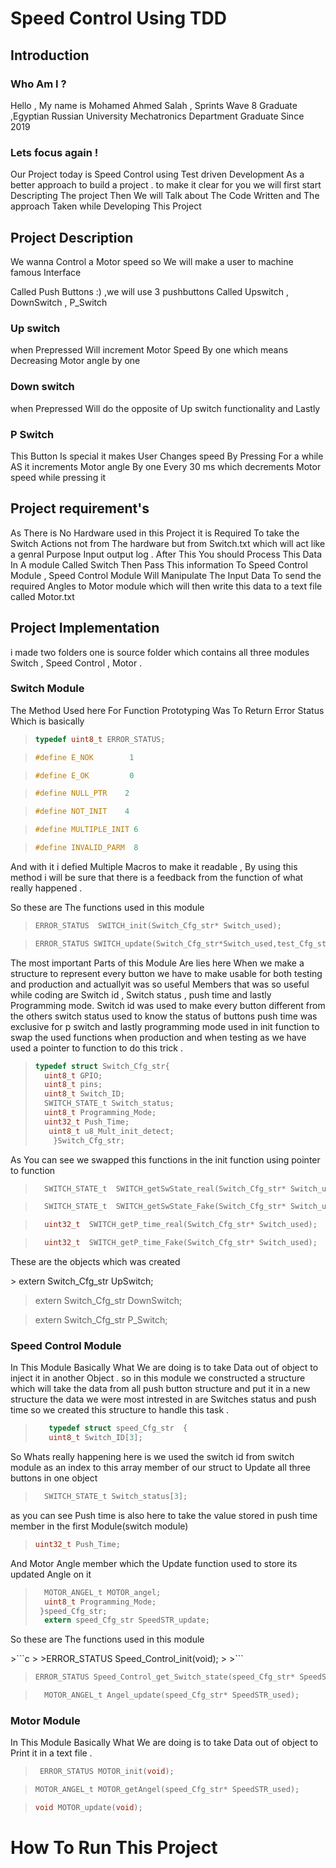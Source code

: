 <h1>Speed Control Using TDD</h1>

<h2> Introduction</h2>

<h3> Who Am I ?</h3>
<p>

Hello , My name is Mohamed Ahmed Salah , Sprints Wave 8 Graduate ,Egyptian Russian University Mechatronics Department Graduate Since 2019 

<h3> Lets focus again !</h3>
<p>
Our Project today is Speed Control using Test driven Development As a better approach to build a project . to make it clear for you we will  first start Descripting The project Then We will Talk about The Code Written and The approach Taken while Developing This Project    
</p>
<h2> Project Description </h2>
<p>
We wanna Control a Motor speed so We will make a user to machine famous Interface 
</p>
<p>
Called Push Buttons :) ,we will use 3 pushbuttons Called Upswitch , DownSwitch  , P_Switch 
</p>
<h3>  Up switch </h3>
<p>
when Prepressed Will increment Motor Speed By one which means Decreasing Motor angle by one 
</p>

<h3> Down switch</h3>
<p>
when Prepressed Will do the opposite of Up switch functionality and Lastly 
</p>

<h3> P Switch </h3>
<p>
This Button Is special it makes User Changes speed By Pressing For a while AS it increments Motor angle By one Every 30 ms which decrements Motor speed while pressing it 
</p>

<h2> Project requirement's</h2>
<p>
As There is No Hardware used in this Project it is Required To take the Switch Actions not from The hardware but from Switch.txt which will act like a genral Purpose Input output  log . After This You should Process This Data In A module Called Switch Then Pass This information To Speed Control Module , Speed Control Module Will Manipulate The Input Data To send the required Angles to Motor module which will then write this data to a text file called Motor.txt
</p>
<h2> Project Implementation  </h2>
<p>
i made two folders one is source folder which contains all three modules 
Switch  , Speed Control , Motor .
</p>
<h3>  Switch Module </h3>
<p>
The Method Used here For Function Prototyping Was To Return Error Status 
Which is basically 
</p>

> ```c
> typedef uint8_t ERROR_STATUS;
> ```

>```c
>#define E_NOK        1
>```

>```c
>#define E_OK         0 
>```

>```c
>#define NULL_PTR    2
>```

>```c
>#define NOT_INIT    4
>```

>```c
>#define MULTIPLE_INIT 6
>```

>```c
>#define INVALID_PARM  8
>```

<p>
And with it i defied Multiple Macros to make it readable , By using this  method i will be sure that there is a feedback from the function of what  really happened .

So these are The functions used in this module 
>```c
>ERROR_STATUS  SWITCH_init(Switch_Cfg_str* Switch_used);
>```

>```c
>ERROR_STATUS SWITCH_update(Switch_Cfg_str*Switch_used,test_Cfg_str*Test_data);
>```
<p>
The most important Parts of this Module Are lies here When we make a structure to represent every button we have to make usable for both testing and production and actuallyit was so useful 
Members that was so useful while coding are Switch id , Switch status , push time and lastly Programming mode.
Switch id was used to make every button different from the others 
switch status used to know the status of buttons 
push time was exclusive for p switch 
and lastly programming mode used in init function to swap the used functions when production and when testing as we have used a pointer to function to do this trick .
</p>

>```c
> typedef struct Switch_Cfg_str{
>	uint8_t GPIO;
>	uint8_t pins;
>	uint8_t Switch_ID;
>	SWITCH_STATE_t Switch_status;
>	uint8_t Programming_Mode;
>	uint32_t Push_Time;
>	 uint8_t u8_Mult_init_detect;
>     }Switch_Cfg_str;    
>```

<p>
As You can see we swapped this functions in the init function using pointer to function 
</p>

>```c
>	SWITCH_STATE_t  SWITCH_getSwState_real(Switch_Cfg_str* Switch_used);
>```

>```c
>	SWITCH_STATE_t  SWITCH_getSwState_Fake(Switch_Cfg_str* Switch_used);
>```

>```c
>	uint32_t  SWITCH_getP_time_real(Switch_Cfg_str* Switch_used);
>```

>```c
>	uint32_t  SWITCH_getP_time_Fake(Switch_Cfg_str* Switch_used);
>```
<p>
These are the objects which was created
</p>
>   extern Switch_Cfg_str UpSwitch;

>   extern Switch_Cfg_str DownSwitch;

>   extern Switch_Cfg_str P_Switch;


<h3>  Speed Control Module</h3>
<p>
In This Module Basically What We are doing is to take Data out of object to inject it in another Object . 
so in this module we constructed a structure which will take the data from all push button structure and put it in a new structure 
the data we were most intrested in are Switches status and push time so we created this structure to handle this task .

> ```c
>    typedef struct speed_Cfg_str  {  
>    uint8_t Switch_ID[3];
> ```

<p>
So Whats really happening here is we used the switch id from switch module as an index to this array member of our struct to Update all three buttons in one object
</p>

> ```c
>   SWITCH_STATE_t Switch_status[3];
> ```

<p>
as you can see Push time is also here to take the value stored in push time member in the first Module(switch module)
</p>

>```c
>uint32_t Push_Time;
>```

<p>
And Motor Angle member which the Update function used to store its updated Angle on it 
</p>

>
> 	 ```c
> 	   MOTOR_ANGEL_t MOTOR_angel;
> 	   uint8_t Programming_Mode;
> 	  }speed_Cfg_str;
> 	   extern speed_Cfg_str SpeedSTR_update;
> 	 ```

<p>
 So these are The functions used in this module
 </p>
>```c
>
>ERROR_STATUS Speed_Control_init(void);
>
>```



>```c
>ERROR_STATUS Speed_Control_get_Switch_state(speed_Cfg_str* SpeedSTR_used);
>```



>```c
>	MOTOR_ANGEL_t Angel_update(speed_Cfg_str* SpeedSTR_used);
>```

<h3>  Motor Module</h3>
<p>
In This Module Basically What We are doing is to take Data out of object to Print it in a text file  . 
</p>

>```c
>  ERROR_STATUS MOTOR_init(void);
>```

>```c
>MOTOR_ANGEL_t MOTOR_getAngel(speed_Cfg_str* SpeedSTR_used);
>```

>```c
>void MOTOR_update(void);
>```

<h1> How To Run This Project  </h1>

